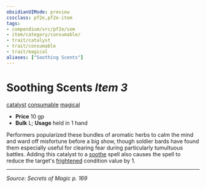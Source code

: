 ```yaml
---
obsidianUIMode: preview
cssclass: pf2e,pf2e-item
tags:
- compendium/src/pf2e/som
- item/category/consumable/
- trait/catalyst
- trait/consumable
- trait/magical
aliases: ["Soothing Scents"]
---
```

# Soothing Scents *Item 3*  
[catalyst](catalyst-som.md "Catalyst Item Trait")  [consumable](consumable.md "Consumable Item Trait")  [magical](magical.md "Magical Item Trait")  

- **Price** 10 gp
- **Bulk** L; **Usage** held in 1 hand

Performers popularized these bundles of aromatic herbs to calm the mind and ward off misfortune before a big show, though soldier bards have found them especially useful for clearing fear during particularly tumultuous battles. Adding this catalyst to a [soothe](soothe.md) spell also causes the spell to reduce the target's [frightened](conditions.md#Frightened) condition value by 1.


---
*Source: Secrets of Magic p. 169*